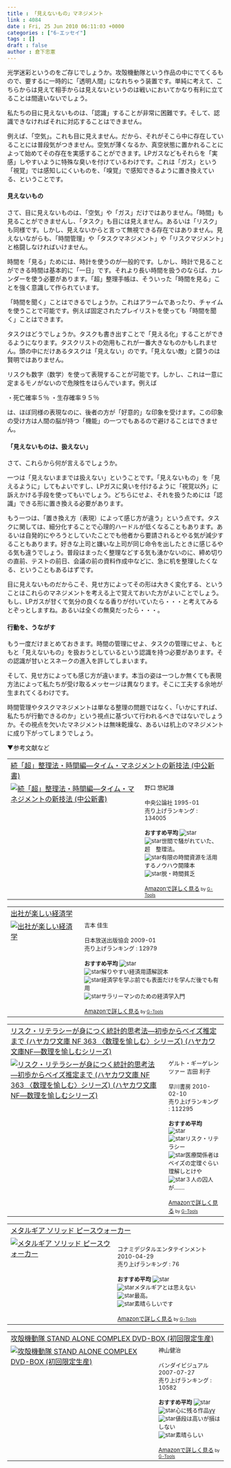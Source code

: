 ```yaml
---
title : 「見えないもの」マネジメント
link : 4084
date : Fri, 25 Jun 2010 06:11:03 +0000
categories : ["6-エッセイ"]
tags : []
draft : false
author : 倉下忠憲
---
```


光学迷彩というのをご存じでしょうか。攻殻機動隊という作品の中にでてくるもので、要するに一時的に「透明人間」になれちゃう装置です。単純に考えて、こちらからは見えて相手からは見えないというのは戦いにおいてかなり有利に立てることは間違いないでしょう。

私たちの目に見えないものは、「認識」することが非常に困難です。そして、認識できなければそれに対応することはできません。

例えば、「空気」。これも目に見えません。だから、それがそこら中に存在していることには普段気がつきません。空気が薄くなるか、真空状態に置かれることによって始めてその存在を実感することができます。LPガスなどもそれらを「実感」しやすいように特殊な臭いを付けているわけです。これは「ガス」という「視覚」では感知しにくいものを、「嗅覚」で感知できるように置き換えている、ということです。

<h4>見えないもの</h4>
さて、目に見えないものは、「空気」や「ガス」だけではありません。「時間」も見ることができませんし、「タスク」も目には見えません。あるいは「リスク」も同様です。しかし、見えないからと言って無視できる存在ではありません。見えないながらも、「時間管理」や「タスクマネジメント」や「リスクマジメント」と格闘しなければいけません。

時間を「見る」ためには、時計を使うのが一般的です。しかし、時計で見ることができる時間は基本的に「一日」です。それより長い時間を扱うのならば、カレンダーを使う必要があります。「超」整理手帳は、そういった「時間を見る」ことを強く意識して作られています。

「時間を聞く」ことはできるでしょうか。これはアラームであったり、チャイムを使うことで可能です。例えば固定されたプレイリストを使っても「時間を聞く」ことはできます。

タスクはどうでしょうか。タスクも書き出すことで「見える化」することができるようになります。タスクリストの効用もこれが一番大きなものかもしれません。頭の中にだけあるタスクは「見えない」のです。「見えない敵」と闘うのは賢明ではありません。

リスクも数字（数学）を使って表現することが可能です。しかし、これは一意に定まるモノがないので危険性をはらんでいます。例えば

・死亡確率５％
・生存確率９５％

は、ほぼ同様の表現なのに、後者の方が「好意的」な印象を受けます。この印象の受け方は人間の脳が持つ「機能」の一つでもあるので避けることはできません。
<h4>「見えないものは、扱えない」</h4>
さて、これらから何が言えるでしょうか。

一つは「見えないままでは扱えない」ということです。「見えないもの」を「見えるように」してもよいですし、LPガスに臭いを付けるように「視覚以外」に訴えかける手段を使ってもいでしょう。どちらにせよ、それを扱うためには「認識」できる形に置き換える必要があります。

もう一つは、「置き換え方（表現）によって感じ方が違う」という点です。タスクに関しては、細分化することで心理的ハードルが低くなることもあります。あるいは自発的にやろうとしていたことでも他者から要請されるとやる気が減少することもあります。好きな上司と嫌いな上司が同じ命令を出したときに感じるやる気も違うでしょう。普段はまったく整理などする気も湧かないのに、締め切りの直前、テストの前日、会議の前の資料作成中などに、急に机を整理したくなる、ということもあるはずです。

目に見えないものだからこそ、見せ方によってその形は大きく変化する、ということはこれらのマネジメントを考える上で覚えておいた方がよいことでしょう。もし、LPガスが甘くて気分の良くなる香りが付いていたら・・・と考えてみるとぞっとしますね。あるいは全くの無臭だったら・・・。

<h4>行動を、うながす</h4>
もう一度だけまとめておきます。時間の管理にせよ、タスクの管理にせよ、もともと「見えないもの」を扱おうとしているという認識を持つ必要があります。その認識が甘いとスネークの進入を許してしまいます。

そして、見せ方によっても感じ方が違います。本当の姿は一つしか無くても表現方法によって私たちが受け取るメッセージは異なります。そこに工夫する余地が生まれてくるわけです。

時間管理やタスクマネジメントは単なる整理の問題ではなく、「いかにすれば、私たちが行動できるのか」という視点に基づいて行われるべきではないでしょうか。その視点を欠いたマネジメントは無味乾燥な、あるいは机上のマネジメントに成り下がってしまうでしょう。

▼参考文献など
<table  border="0" cellpadding="5"><tr><td colspan="2"><a href="http://www.amazon.co.jp/%E7%B6%9A%E3%80%8C%E8%B6%85%E3%80%8D%E6%95%B4%E7%90%86%E6%B3%95%E3%83%BB%E6%99%82%E9%96%93%E7%B7%A8%E2%80%95%E3%82%BF%E3%82%A4%E3%83%A0%E3%83%BB%E3%83%9E%E3%83%8D%E3%82%B8%E3%83%A1%E3%83%B3%E3%83%88%E3%81%AE%E6%96%B0%E6%8A%80%E6%B3%95-%E4%B8%AD%E5%85%AC%E6%96%B0%E6%9B%B8-%E9%87%8E%E5%8F%A3-%E6%82%A0%E7%B4%80%E9%9B%84/dp/4121012224%3FSubscriptionId%3D15SMZCTB9V8NGR2TW082%26tag%3Drashita1000-22%26linkCode%3Dxm2%26camp%3D2025%26creative%3D165953%26creativeASIN%3D4121012224" target="_top">続「超」整理法・時間編―タイム・マネジメントの新技法 (中公新書)</a><img src="http://www.assoc-amazon.jp/e/ir?t=rashita1000-22&l=ur2&o=9" width="1" height="1" style="border: none;" alt="" /></td></tr><tr><td valign="top"><a href="http://www.amazon.co.jp/%E7%B6%9A%E3%80%8C%E8%B6%85%E3%80%8D%E6%95%B4%E7%90%86%E6%B3%95%E3%83%BB%E6%99%82%E9%96%93%E7%B7%A8%E2%80%95%E3%82%BF%E3%82%A4%E3%83%A0%E3%83%BB%E3%83%9E%E3%83%8D%E3%82%B8%E3%83%A1%E3%83%B3%E3%83%88%E3%81%AE%E6%96%B0%E6%8A%80%E6%B3%95-%E4%B8%AD%E5%85%AC%E6%96%B0%E6%9B%B8-%E9%87%8E%E5%8F%A3-%E6%82%A0%E7%B4%80%E9%9B%84/dp/4121012224%3FSubscriptionId%3D15SMZCTB9V8NGR2TW082%26tag%3Drashita1000-22%26linkCode%3Dxm2%26camp%3D2025%26creative%3D165953%26creativeASIN%3D4121012224" target="_top"><img src="http://ecx.images-amazon.com/images/I/41CFAhuRsPL._SL160_.jpg" border="0" alt="続「超」整理法・時間編―タイム・マネジメントの新技法 (中公新書)" /></a></td><td valign="top"><font size="-1">野口 悠紀雄 <br /><br />中央公論社  1995-01<br />売り上げランキング : 134005<br /><br /><strong>おすすめ平均  </strong><img src="http://g-images.amazon.com/images/G/01/detail/stars-4-5.gif" alt="star" /><br /><img src="http://g-images.amazon.com/images/G/01/detail/stars-5-0.gif" alt="star" />世間で騒がれていた、超　整理法。<br /><img src="http://g-images.amazon.com/images/G/01/detail/stars-4-0.gif" alt="star" />有限の時間資源を活用するノウハウ開陳本<br /><img src="http://g-images.amazon.com/images/G/01/detail/stars-3-0.gif" alt="star" />脱・時間貧乏<br /><br /><a href="http://www.amazon.co.jp/%E7%B6%9A%E3%80%8C%E8%B6%85%E3%80%8D%E6%95%B4%E7%90%86%E6%B3%95%E3%83%BB%E6%99%82%E9%96%93%E7%B7%A8%E2%80%95%E3%82%BF%E3%82%A4%E3%83%A0%E3%83%BB%E3%83%9E%E3%83%8D%E3%82%B8%E3%83%A1%E3%83%B3%E3%83%88%E3%81%AE%E6%96%B0%E6%8A%80%E6%B3%95-%E4%B8%AD%E5%85%AC%E6%96%B0%E6%9B%B8-%E9%87%8E%E5%8F%A3-%E6%82%A0%E7%B4%80%E9%9B%84/dp/4121012224%3FSubscriptionId%3D15SMZCTB9V8NGR2TW082%26tag%3Drashita1000-22%26linkCode%3Dxm2%26camp%3D2025%26creative%3D165953%26creativeASIN%3D4121012224" target="_top">Amazonで詳しく見る</a></font><font size="-2"> by <a href="http://www.goodpic.com/mt/aws/index.html" >G-Tools</a></font></td></tr></table>

<table  border="0" cellpadding="5"><tr><td colspan="2"><a href="http://www.amazon.co.jp/%E5%87%BA%E7%A4%BE%E3%81%8C%E6%A5%BD%E3%81%97%E3%81%84%E7%B5%8C%E6%B8%88%E5%AD%A6-%E5%90%89%E6%9C%AC-%E4%BD%B3%E7%94%9F/dp/4140813288%3FSubscriptionId%3D15SMZCTB9V8NGR2TW082%26tag%3Drashita1000-22%26linkCode%3Dxm2%26camp%3D2025%26creative%3D165953%26creativeASIN%3D4140813288" target="_top">出社が楽しい経済学</a><img src="http://www.assoc-amazon.jp/e/ir?t=rashita1000-22&l=ur2&o=9" width="1" height="1" style="border: none;" alt="" /></td></tr><tr><td valign="top"><a href="http://www.amazon.co.jp/%E5%87%BA%E7%A4%BE%E3%81%8C%E6%A5%BD%E3%81%97%E3%81%84%E7%B5%8C%E6%B8%88%E5%AD%A6-%E5%90%89%E6%9C%AC-%E4%BD%B3%E7%94%9F/dp/4140813288%3FSubscriptionId%3D15SMZCTB9V8NGR2TW082%26tag%3Drashita1000-22%26linkCode%3Dxm2%26camp%3D2025%26creative%3D165953%26creativeASIN%3D4140813288" target="_top"><img src="http://ecx.images-amazon.com/images/I/41%2BuV%2BubrLL._SL160_.jpg" border="0" alt="出社が楽しい経済学" /></a></td><td valign="top"><font size="-1">吉本 佳生 <br /><br />日本放送出版協会  2009-01<br />売り上げランキング : 12979<br /><br /><strong>おすすめ平均  </strong><img src="http://g-images.amazon.com/images/G/01/detail/stars-4-0.gif" alt="star" /><br /><img src="http://g-images.amazon.com/images/G/01/detail/stars-3-0.gif" alt="star" />解りやすい経済用語解説本<br /><img src="http://g-images.amazon.com/images/G/01/detail/stars-4-0.gif" alt="star" />経済学を学ぶ前でも表面だけを学んだ後でも有用<br /><img src="http://g-images.amazon.com/images/G/01/detail/stars-4-0.gif" alt="star" />サラリーマンのための経済学入門<br /><br /><a href="http://www.amazon.co.jp/%E5%87%BA%E7%A4%BE%E3%81%8C%E6%A5%BD%E3%81%97%E3%81%84%E7%B5%8C%E6%B8%88%E5%AD%A6-%E5%90%89%E6%9C%AC-%E4%BD%B3%E7%94%9F/dp/4140813288%3FSubscriptionId%3D15SMZCTB9V8NGR2TW082%26tag%3Drashita1000-22%26linkCode%3Dxm2%26camp%3D2025%26creative%3D165953%26creativeASIN%3D4140813288" target="_top">Amazonで詳しく見る</a></font><font size="-2"> by <a href="http://www.goodpic.com/mt/aws/index.html" >G-Tools</a></font></td></tr></table>


<table  border="0" cellpadding="5"><tr><td colspan="2"><a href="http://www.amazon.co.jp/%E3%83%AA%E3%82%B9%E3%82%AF%E3%83%BB%E3%83%AA%E3%83%86%E3%83%A9%E3%82%B7%E3%83%BC%E3%81%8C%E8%BA%AB%E3%81%AB%E3%81%A4%E3%81%8F%E7%B5%B1%E8%A8%88%E7%9A%84%E6%80%9D%E8%80%83%E6%B3%95%E2%80%95%E5%88%9D%E6%AD%A9%E3%81%8B%E3%82%89%E3%83%99%E3%82%A4%E3%82%BA%E6%8E%A8%E5%AE%9A%E3%81%BE%E3%81%A7-%E3%83%8F%E3%83%A4%E3%82%AB%E3%83%AF%E6%96%87%E5%BA%AB-363-%E3%80%88%E6%95%B0%E7%90%86%E3%82%92%E6%84%89%E3%81%97%E3%82%80%E3%80%89%E3%82%B7%E3%83%AA%E3%83%BC%E3%82%BA-%E3%83%8F%E3%83%A4%E3%82%AB%E3%83%AF%E6%96%87%E5%BA%ABNF%E2%80%95%E6%95%B0%E7%90%86%E3%82%92%E6%84%89%E3%81%97%E3%82%80%E3%82%B7%E3%83%AA%E3%83%BC%E3%82%BA/dp/415050363X%3FSubscriptionId%3D15SMZCTB9V8NGR2TW082%26tag%3Drashita1000-22%26linkCode%3Dxm2%26camp%3D2025%26creative%3D165953%26creativeASIN%3D415050363X" target="_top">リスク・リテラシーが身につく統計的思考法―初歩からベイズ推定まで (ハヤカワ文庫 NF 363 〈数理を愉しむ〉シリーズ) (ハヤカワ文庫NF―数理を愉しむシリーズ)</a><img src="http://www.assoc-amazon.jp/e/ir?t=rashita1000-22&l=ur2&o=9" width="1" height="1" style="border: none;" alt="" /></td></tr><tr><td valign="top"><a href="http://www.amazon.co.jp/%E3%83%AA%E3%82%B9%E3%82%AF%E3%83%BB%E3%83%AA%E3%83%86%E3%83%A9%E3%82%B7%E3%83%BC%E3%81%8C%E8%BA%AB%E3%81%AB%E3%81%A4%E3%81%8F%E7%B5%B1%E8%A8%88%E7%9A%84%E6%80%9D%E8%80%83%E6%B3%95%E2%80%95%E5%88%9D%E6%AD%A9%E3%81%8B%E3%82%89%E3%83%99%E3%82%A4%E3%82%BA%E6%8E%A8%E5%AE%9A%E3%81%BE%E3%81%A7-%E3%83%8F%E3%83%A4%E3%82%AB%E3%83%AF%E6%96%87%E5%BA%AB-363-%E3%80%88%E6%95%B0%E7%90%86%E3%82%92%E6%84%89%E3%81%97%E3%82%80%E3%80%89%E3%82%B7%E3%83%AA%E3%83%BC%E3%82%BA-%E3%83%8F%E3%83%A4%E3%82%AB%E3%83%AF%E6%96%87%E5%BA%ABNF%E2%80%95%E6%95%B0%E7%90%86%E3%82%92%E6%84%89%E3%81%97%E3%82%80%E3%82%B7%E3%83%AA%E3%83%BC%E3%82%BA/dp/415050363X%3FSubscriptionId%3D15SMZCTB9V8NGR2TW082%26tag%3Drashita1000-22%26linkCode%3Dxm2%26camp%3D2025%26creative%3D165953%26creativeASIN%3D415050363X" target="_top"><img src="http://ecx.images-amazon.com/images/I/51YfXxLW99L._SL160_.jpg" border="0" alt="リスク・リテラシーが身につく統計的思考法―初歩からベイズ推定まで (ハヤカワ文庫 NF 363 〈数理を愉しむ〉シリーズ) (ハヤカワ文庫NF―数理を愉しむシリーズ)" /></a></td><td valign="top"><font size="-1">ゲルト・ギーゲレンツァー 吉田 利子 <br /><br />早川書房  2010-02-10<br />売り上げランキング : 112295<br /><br /><strong>おすすめ平均  </strong><img src="http://g-images.amazon.com/images/G/01/detail/stars-3-5.gif" alt="star" /><br /><img src="http://g-images.amazon.com/images/G/01/detail/stars-4-0.gif" alt="star" />リスク・リテラシー<br /><img src="http://g-images.amazon.com/images/G/01/detail/stars-4-0.gif" alt="star" />医療関係者はベイズの定理ぐらい理解しとけや<br /><img src="http://g-images.amazon.com/images/G/01/detail/stars-3-0.gif" alt="star" />３人の囚人が.......<br /><br /><a href="http://www.amazon.co.jp/%E3%83%AA%E3%82%B9%E3%82%AF%E3%83%BB%E3%83%AA%E3%83%86%E3%83%A9%E3%82%B7%E3%83%BC%E3%81%8C%E8%BA%AB%E3%81%AB%E3%81%A4%E3%81%8F%E7%B5%B1%E8%A8%88%E7%9A%84%E6%80%9D%E8%80%83%E6%B3%95%E2%80%95%E5%88%9D%E6%AD%A9%E3%81%8B%E3%82%89%E3%83%99%E3%82%A4%E3%82%BA%E6%8E%A8%E5%AE%9A%E3%81%BE%E3%81%A7-%E3%83%8F%E3%83%A4%E3%82%AB%E3%83%AF%E6%96%87%E5%BA%AB-363-%E3%80%88%E6%95%B0%E7%90%86%E3%82%92%E6%84%89%E3%81%97%E3%82%80%E3%80%89%E3%82%B7%E3%83%AA%E3%83%BC%E3%82%BA-%E3%83%8F%E3%83%A4%E3%82%AB%E3%83%AF%E6%96%87%E5%BA%ABNF%E2%80%95%E6%95%B0%E7%90%86%E3%82%92%E6%84%89%E3%81%97%E3%82%80%E3%82%B7%E3%83%AA%E3%83%BC%E3%82%BA/dp/415050363X%3FSubscriptionId%3D15SMZCTB9V8NGR2TW082%26tag%3Drashita1000-22%26linkCode%3Dxm2%26camp%3D2025%26creative%3D165953%26creativeASIN%3D415050363X" target="_top">Amazonで詳しく見る</a></font><font size="-2"> by <a href="http://www.goodpic.com/mt/aws/index.html" >G-Tools</a></font></td></tr></table>

<table  border="0" cellpadding="5"><tr><td colspan="2"><a href="http://www.amazon.co.jp/%E3%82%B3%E3%83%8A%E3%83%9F%E3%83%87%E3%82%B8%E3%82%BF%E3%83%AB%E3%82%A8%E3%83%B3%E3%82%BF%E3%83%86%E3%82%A4%E3%83%B3%E3%83%A1%E3%83%B3%E3%83%88-%E3%83%A1%E3%82%BF%E3%83%AB%E3%82%AE%E3%82%A2-%E3%82%BD%E3%83%AA%E3%83%83%E3%83%89-%E3%83%94%E3%83%BC%E3%82%B9%E3%82%A6%E3%82%A9%E3%83%BC%E3%82%AB%E3%83%BC/dp/B002C1ARG2%3FSubscriptionId%3D15SMZCTB9V8NGR2TW082%26tag%3Drashita1000-22%26linkCode%3Dxm2%26camp%3D2025%26creative%3D165953%26creativeASIN%3DB002C1ARG2" target="_top">メタルギア ソリッド ピースウォーカー</a><img src="http://www.assoc-amazon.jp/e/ir?t=rashita1000-22&l=ur2&o=9" width="1" height="1" style="border: none;" alt="" /></td></tr><tr><td valign="top"><a href="http://www.amazon.co.jp/%E3%82%B3%E3%83%8A%E3%83%9F%E3%83%87%E3%82%B8%E3%82%BF%E3%83%AB%E3%82%A8%E3%83%B3%E3%82%BF%E3%83%86%E3%82%A4%E3%83%B3%E3%83%A1%E3%83%B3%E3%83%88-%E3%83%A1%E3%82%BF%E3%83%AB%E3%82%AE%E3%82%A2-%E3%82%BD%E3%83%AA%E3%83%83%E3%83%89-%E3%83%94%E3%83%BC%E3%82%B9%E3%82%A6%E3%82%A9%E3%83%BC%E3%82%AB%E3%83%BC/dp/B002C1ARG2%3FSubscriptionId%3D15SMZCTB9V8NGR2TW082%26tag%3Drashita1000-22%26linkCode%3Dxm2%26camp%3D2025%26creative%3D165953%26creativeASIN%3DB002C1ARG2" target="_top"><img src="http://ecx.images-amazon.com/images/I/51Mts1DWRsL._SL160_.jpg" border="0" alt="メタルギア ソリッド ピースウォーカー" /></a></td><td valign="top"><font size="-1"><br />コナミデジタルエンタテインメント  2010-04-29<br />売り上げランキング : 76<br /><br /><strong>おすすめ平均  </strong><img src="http://g-images.amazon.com/images/G/01/detail/stars-4-0.gif" alt="star" /><br /><img src="http://g-images.amazon.com/images/G/01/detail/stars-1-0.gif" alt="star" />メタルギアとは思えない<br /><img src="http://g-images.amazon.com/images/G/01/detail/stars-5-0.gif" alt="star" />最高。<br /><img src="http://g-images.amazon.com/images/G/01/detail/stars-5-0.gif" alt="star" />素晴らしいです<br /><br /><a href="http://www.amazon.co.jp/%E3%82%B3%E3%83%8A%E3%83%9F%E3%83%87%E3%82%B8%E3%82%BF%E3%83%AB%E3%82%A8%E3%83%B3%E3%82%BF%E3%83%86%E3%82%A4%E3%83%B3%E3%83%A1%E3%83%B3%E3%83%88-%E3%83%A1%E3%82%BF%E3%83%AB%E3%82%AE%E3%82%A2-%E3%82%BD%E3%83%AA%E3%83%83%E3%83%89-%E3%83%94%E3%83%BC%E3%82%B9%E3%82%A6%E3%82%A9%E3%83%BC%E3%82%AB%E3%83%BC/dp/B002C1ARG2%3FSubscriptionId%3D15SMZCTB9V8NGR2TW082%26tag%3Drashita1000-22%26linkCode%3Dxm2%26camp%3D2025%26creative%3D165953%26creativeASIN%3DB002C1ARG2" target="_top">Amazonで詳しく見る</a></font><font size="-2"> by <a href="http://www.goodpic.com/mt/aws/index.html" >G-Tools</a></font></td></tr></table>

<table  border="0" cellpadding="5"><tr><td colspan="2"><a href="http://www.amazon.co.jp/%E6%94%BB%E6%AE%BB%E6%A9%9F%E5%8B%95%E9%9A%8A-STAND-COMPLEX-DVD-BOX-%E5%88%9D%E5%9B%9E%E9%99%90%E5%AE%9A%E7%94%9F%E7%94%A3/dp/B000O77LG0%3FSubscriptionId%3D15SMZCTB9V8NGR2TW082%26tag%3Drashita1000-22%26linkCode%3Dxm2%26camp%3D2025%26creative%3D165953%26creativeASIN%3DB000O77LG0" target="_top">攻殻機動隊 STAND ALONE COMPLEX DVD-BOX (初回限定生産)</a><img src="http://www.assoc-amazon.jp/e/ir?t=rashita1000-22&l=ur2&o=9" width="1" height="1" style="border: none;" alt="" /></td></tr><tr><td valign="top"><a href="http://www.amazon.co.jp/%E6%94%BB%E6%AE%BB%E6%A9%9F%E5%8B%95%E9%9A%8A-STAND-COMPLEX-DVD-BOX-%E5%88%9D%E5%9B%9E%E9%99%90%E5%AE%9A%E7%94%9F%E7%94%A3/dp/B000O77LG0%3FSubscriptionId%3D15SMZCTB9V8NGR2TW082%26tag%3Drashita1000-22%26linkCode%3Dxm2%26camp%3D2025%26creative%3D165953%26creativeASIN%3DB000O77LG0" target="_top"><img src="http://ecx.images-amazon.com/images/I/51-xKRBa6-L._SL160_.jpg" border="0" alt="攻殻機動隊 STAND ALONE COMPLEX DVD-BOX (初回限定生産)" /></a></td><td valign="top"><font size="-1">神山健治 <br /><br />バンダイビジュアル  2007-07-27<br />売り上げランキング : 10582<br /><br /><strong>おすすめ平均  </strong><img src="http://g-images.amazon.com/images/G/01/detail/stars-4-5.gif" alt="star" /><br /><img src="http://g-images.amazon.com/images/G/01/detail/stars-5-0.gif" alt="star" />心に残る作品<br /><img src="http://g-images.amazon.com/images/G/01/detail/stars-5-0.gif" alt="star" />値段は高いが損はしない<br /><img src="http://g-images.amazon.com/images/G/01/detail/stars-4-0.gif" alt="star" />素晴らしい<br /><br /><a href="http://www.amazon.co.jp/%E6%94%BB%E6%AE%BB%E6%A9%9F%E5%8B%95%E9%9A%8A-STAND-COMPLEX-DVD-BOX-%E5%88%9D%E5%9B%9E%E9%99%90%E5%AE%9A%E7%94%9F%E7%94%A3/dp/B000O77LG0%3FSubscriptionId%3D15SMZCTB9V8NGR2TW082%26tag%3Drashita1000-22%26linkCode%3Dxm2%26camp%3D2025%26creative%3D165953%26creativeASIN%3DB000O77LG0" target="_top">Amazonで詳しく見る</a></font><font size="-2"> by <a href="http://www.goodpic.com/mt/aws/index.html" >G-Tools</a></font></td></tr></table>

